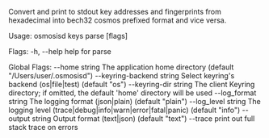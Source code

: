 Convert and print to stdout key addresses and fingerprints from
hexadecimal into bech32 cosmos prefixed format and vice versa.

Usage:
  osmosisd keys parse <hex-or-bech32-address> [flags]

Flags:
  -h, --help   help for parse

Global Flags:
      --home string              The application home directory (default "/Users/user/.osmosisd")
      --keyring-backend string   Select keyring's backend (os|file|test) (default "os")
      --keyring-dir string       The client Keyring directory; if omitted, the default 'home' directory will be used
      --log_format string        The logging format (json|plain) (default "plain")
      --log_level string         The logging level (trace|debug|info|warn|error|fatal|panic) (default "info")
      --output string            Output format (text|json) (default "text")
      --trace                    print out full stack trace on errors
